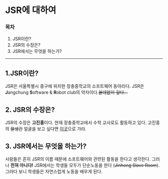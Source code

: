 # JSR에 대하여
### 목차
1. JSR이란?
2. JSR의 수장은?
3. JSR에서는 무엇을 하는가?

********

## 1.JSR이란?
JSR은 서울특별시 중구에 위치한 장충중학교의 소프트웨어 동아리다. JSR은 **J**angchung **S**oftware & **R**obot club의 약자이다.~~쓸데없이 길다...~~

## 2. JSR의 수장은?
JSR의 수장은 **고진홍**이다. 현재 장충중학교에서 수학 교사로도 활동하고 있다.
고진홍의 ~~잘생긴~~ 얼굴을 보고 싶다면 [이곳](http://m.edu.donga.com/news/view.php?at_no=20170518094909105512#_enliple)으로 가라.

## 3. JSR에서는 무엇을 하는가?
사람들은 흔히 JSR의 이름 때문에 소프트웨어와 관련된 활동을 한다고 생각한다. 그러나 **전혀 아니다!** JSR에서는 학생들 모두가 단순노동을 한다 (~~Jinhong Slave Room~~). 그러다 보니 학생들은 자연스럽게 노동을 배우게 된다.
